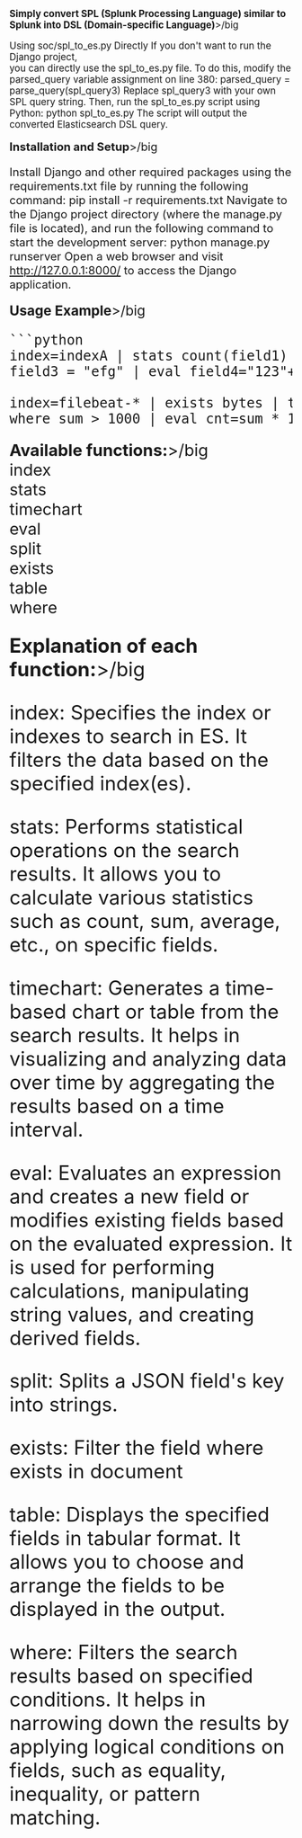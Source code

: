<big>**Simply convert SPL (Splunk Processing Language) similar to Splunk
into DSL (Domain-specific Language)**>/big

Using soc/spl_to_es.py Directly If you don't want to run the Django
project,  
you can directly use the spl_to_es.py file. To do this, modify the
parsed_query variable assignment on line 380: parsed_query =
parse_query(spl_query3) Replace spl_query3 with your own SPL query
string. Then, run the spl_to_es.py script using Python: python
spl_to_es.py The script will output the converted Elasticsearch DSL
query.


<big>**Installation and Setup**>/big

Install Django and other required packages using the requirements.txt
file by running the following command: pip install -r requirements.txt
Navigate to the Django project directory (where the manage.py file is
located), and run the following command to start the development server:
python manage.py runserver Open a web browser and visit
http://127.0.0.1:8000/ to access the Django application.


<big>**Usage Example**>/big

<pre>
```python
index=indexA | stats count(field1) by field2 | where field = "abc" or
field3 = "efg" | eval field4="123"+field2+"abc" | table field1 field2```

index=filebeat-* | exists bytes | timechart sum(bytes) by clientip |
where sum > 1000 | eval cnt=sum * 100 | table @timestamp clientip cnt```
</pre>

<big>**Available functions:**>/big  
index  
stats  
timechart  
eval  
split  
exists  
table  
where


<big>**Explanation of each function:**>/big

index: Specifies the index or indexes to search in ES. It filters the
data based on the specified index(es).

stats: Performs statistical operations on the search results. It allows
you to calculate various statistics such as count, sum, average, etc.,
on specific fields.

timechart: Generates a time-based chart or table from the search
results. It helps in visualizing and analyzing data over time by
aggregating the results based on a time interval.

eval: Evaluates an expression and creates a new field or modifies
existing fields based on the evaluated expression. It is used for
performing calculations, manipulating string values, and creating
derived fields.

split: Splits a JSON field's key into strings.

exists: Filter the field where exists in document

table: Displays the specified fields in tabular format. It allows you to
choose and arrange the fields to be displayed in the output.

where: Filters the search results based on specified conditions. It
helps in narrowing down the results by applying logical conditions on
fields, such as equality, inequality, or pattern matching.

```

```

